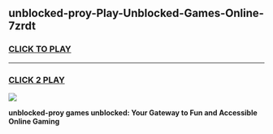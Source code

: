 
## unblocked-proy-Play-Unblocked-Games-Online-7zrdt
<h3>
<a href="https://premium76.site?title=unblocked-proy&ref=25A">CLICK TO PLAY</a></h3>
<hr>

<h3>
<a href="https://premium76.site?title=unblocked-proy&ref=25A">CLICK 2 PLAY</a>
  
</h3>

<a href="https://premium76.site?title=unblocked-proy&ref=25A"><img src="https://clearcache.store/games.png"></a>


**unblocked-proy games unblocked: Your Gateway to Fun and Accessible Online Gaming**
